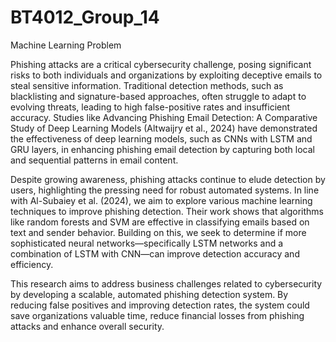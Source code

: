 # BT4012_Group_14
Machine Learning Problem

Phishing attacks are a critical cybersecurity challenge, posing significant risks to both individuals and organizations by exploiting deceptive emails to steal sensitive information. Traditional detection methods, such as blacklisting and signature-based approaches, often struggle to adapt to evolving threats, leading to high false-positive rates and insufficient accuracy. Studies like Advancing Phishing Email Detection: A Comparative Study of Deep Learning Models (Altwaijry et al., 2024) have demonstrated the effectiveness of deep learning models, such as CNNs with LSTM and GRU layers, in enhancing phishing email detection by capturing both local and sequential patterns in email content.

Despite growing awareness, phishing attacks continue to elude detection by users, highlighting the pressing need for robust automated systems. In line with Al-Subaiey et al. (2024), we aim to explore various machine learning techniques to improve phishing detection. Their work shows that algorithms like random forests and SVM are effective in classifying emails based on text and sender behavior. Building on this, we seek to determine if more sophisticated neural networks—specifically LSTM networks and a combination of LSTM with CNN—can improve detection accuracy and efficiency.

This research aims to address business challenges related to cybersecurity by developing a scalable, automated phishing detection system. By reducing false positives and improving detection rates, the system could save organizations valuable time, reduce financial losses from phishing attacks and enhance overall security.

